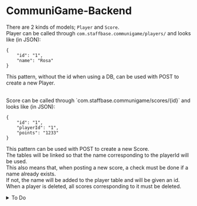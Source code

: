 # CommuniGame-Backend

There are 2 kinds of models; `Player` and `Score`. <br>
Player can be called through `com.staffbase.communigame/players/` and looks like (in JSON): 
````
{
    "id": "1",
    "name": "Rosa"
}
````
This pattern, without the id when using a DB, can be used with POST to create a new Player.<br>

<br>
Score can be called through `com.staffbase.communigame/scores/{id}` and looks like (in JSON):

````
{
    "id": "1",
    "playerId": "1",
    "points": "1233"
}
````
This pattern can be used with POST to create a new Score.<br>
The tables will be linked so that the name corresponding to the playerId will be used.<br>
This also means that, when posting a new score, a check must be done if a name already exists.<br>
If not, the name will be added to the player table and will be given an id.<br>
When a player is deleted, all scores corresponding to it must be deleted.<br>
<details>
<summary>To Do</summary>
*  
</details>